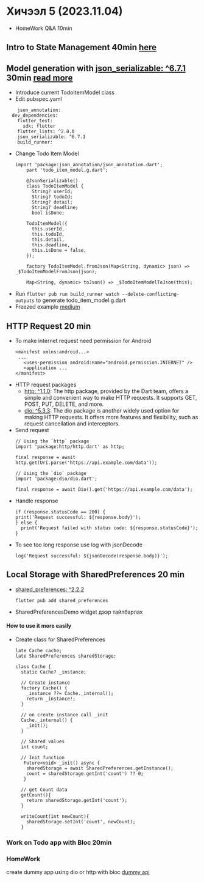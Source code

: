 # Хичээл 5 (2023.11.04)
- HomeWork Q&A 10min
## Intro to State Management 40min [here](./state_management.md)
## Model generation with [json_serializable: ^6.7.1](https://pub.dev/packages/json_serializable) 30min    [read more](https://developer.school/tutorials/flutter-using-json_serializable-to-serialise-dart-classes)
  - Introduce current TodoItemModel class 
  - Edit pubspec.yaml
  ```
      json_annotation: 
    dev_dependencies:
      flutter_test:
        sdk: flutter
      flutter_lints: ^2.0.0
      json_serializable: ^6.7.1
      build_runner:
  ```
  - Change Todo Item Model
    ```
    import 'package:json_annotation/json_annotation.dart';
        part 'todo_item_model.g.dart';
        
        @JsonSerializable()
        class TodoItemModel {
          String? userId;
          String? todoId;
          String? detail;
          String? deadline;
          bool isDone;
      
        TodoItemModel({
          this.userId,
          this.todoId,
          this.detail,
          this.deadline,
          this.isDone = false,
        });
      
        factory TodoItemModel.fromJson(Map<String, dynamic> json) => _$TodoItemModelFromJson(json);
      
        Map<String, dynamic> toJson() => _$TodoItemModelToJson(this);
    ```
  - Run ```flutter pub run build_runner watch --delete-conflicting-outputs``` to generate todo_item_model.g.dart
  - Freezed example [medium](https://tomicriedel.medium.com/flutter-freezed-the-complete-crashcourse-c942e9aa2428)
## HTTP Request 20 min
- To make internet request need permission for Android
  ```
  <manifest xmlns:android...>
   ...
     <uses-permission android:name="android.permission.INTERNET" />
     <application ...
  </manifest>
  ```
- HTTP request packages
  - [http: ^1.1.0](https://pub.dev/packages/http): The http package, provided by the Dart team, offers a simple and convenient way to make HTTP requests. It supports GET, POST, PUT, DELETE, and more.
  - [dio: ^5.3.3](https://pub.dev/packages/dio): The dio package is another widely used option for making HTTP requests. It offers more features and flexibility, such as request cancellation and interceptors.
- Send request
  ```
  // Using the `http` package
  import 'package:http/http.dart' as http;
  
  final response = await http.get(Uri.parse('https://api.example.com/data'));
  
  // Using the `dio` package
  import 'package:dio/dio.dart';
  
  final response = await Dio().get('https://api.example.com/data');
  ```
- Handle response
  ```
  if (response.statusCode == 200) {
  print('Request successful: ${response.body}');
  } else {
    print('Request failed with status code: ${response.statusCode}');
  }
  ```
- To see too long response use log with jsonDecode
  ```
  log('Request successful: ${jsonDecode(response.body)}');
  ```

## Local Storage with SharedPreferences 20 min
- [shared_preferences: ^2.2.2](https://pub.dev/packages/shared_preferences)
  ```
  flutter pub add shared_preferences
  ```
- SharedPreferencesDemo widget дээр тайлбарлах
#### How to use it more easily
- Create class for SharedPreferences
  ```
  late Cache cache;
  late SharedPreferences sharedStorage;
  
  class Cache {
    static Cache? _instance;

    // Create instance
    factory Cache() {
      _instance ??= Cache._internal();
      return _instance!;
    }

    // on create instance call _init
    Cache._internal() {
      _init();
    }

    // Shared values
    int count;
  
    // Init function 
     Future<void> _init() async {
      sharedStorage = await SharedPreferences.getInstance();
      count = sharedStorage.getInt('count') ?? 0;
     }

    // get Count data
    getCount(){
      return sharedStorage.getInt('count');
    }

    writeCount(int newCount){
      sharedStorage.setInt('count', newCount);
    }
  ```

### Work on Todo app with Bloc 20min

### HomeWork 
create dummy app using dio or http with bloc [dummy api](https://dummy.restapiexample.com)
